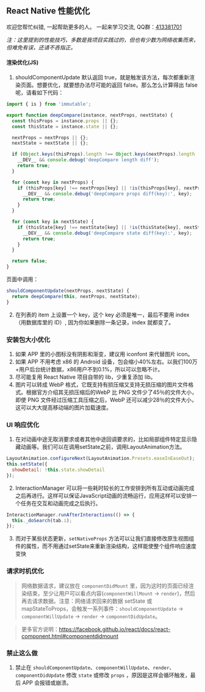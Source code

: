 ## React Native 性能优化

欢迎您帮忙纠错, 一起帮助更多的人。 一起来学习交流, QQ群：[413381701](http://shang.qq.com/wpa/qunwpa?idkey=3b9474dacbf35e4a9659e89399758406e510e5b8a3f81109f7d07efaadc6056d)

_注：这里提到的性能技巧，多数是我项目实践过的，但也有少数为网络收集而来，但难免有误，还请不吝指正。_

#### 渲染优化(JS)
1. shouldComponentUpdate 默认返回 true，就是触发该方法，每次都重新渲染页面。想要优化，就要想办法尽可能的返回 false。那么怎么计算得出 false 呢，请看如下代码：
```js
import { is } from 'immutable';

export function deepCompare(instance, nextProps, nextState) {
  const thisProps = instance.props || {};
  const thisState = instance.state || {};

  nextProps = nextProps || {};
  nextState = nextState || {};

  if (Object.keys(thisProps).length !== Object.keys(nextProps).length || Object.keys(thisState).length !== Object.keys(nextState).length) {
    __DEV__ && console.debug('deepCompare length diff');
    return true;
  }

  for (const key in nextProps) {
    if (thisProps[key] !== nextProps[key] || !is(thisProps[key], nextProps[key])) {
      __DEV__ && console.debug('deepCompare props diff(key):', key);
      return true;
    }
  }

  for (const key in nextState) {
    if (thisState[key] !== nextState[key] || !is(thisState[key], nextState[key])) {
      __DEV__ && console.debug('deepCompare state diff(key):', key);
      return true;
    }
  }

  return false;
}
```
页面中调用：
```js
shouldComponentUpdate(nextProps, nextState) {
  return deepCompare(this, nextProps, nextState);
}
```

2. 在列表的 item 上设置一个 key，这个 key 必须是唯一，最后不要用 index（用数据库里的 ID）, 因为你如果删除一条记录，index 就都变了。

### 安装包大小优化
1. 如果 APP 里的小图标没有阴影和渐变，建议用 iconfont 来代替图片 icon。
2. 如果 APP 不用考虑 x86 的 Android 设备，包会缩小40%左右。以我们100万+用户后台统计数据，x86用户不到0.1%，所以可以忽略不计。 
3. 尽可能复用 React Native 项目自带的 lib，少重复添加 lib。
4. 图片可以转成 WebP 格式，它既支持有损压缩又支持无损压缩的图片文件格式。根据官方介绍其无损压缩后的WebP 比 PNG 文件少了45％的文件大小，即使 PNG 文件经过压缩工具压缩之后，WebP 还可以减少28％的文件大小，这可以大大提高移动端的图片加载速度。

### UI 响应优化
1. 在对动画中途无取消要求或者其他中途回调要求的，比如局部组件特定显示隐藏动画等。我们可以在调用setState之前，调用LayoutAnimation方法。
```js
LayoutAnimation.configureNext(LayoutAnimation.Presets.easeInEaseOut);
this.setState({
  showDetail: !this.state.showDetail
});
```

2. InteractionManager 可以将一些耗时较长的工作安排到所有互动或动画完成之后再进行。这样可以保证JavaScript动画的流畅运行，应用这样可以安排一个任务在交互和动画完成之后执行。
```js
InteractionManager.runAfterInteractions(() => {
  this._doSearch(tab.i);
});
```

3. 而对于某些状态更新，`setNativeProps` 方法可以让我们直接修改原生视图组件的属性，而不用通过setState来重新渲染结构，这样能使整个组件响应速度变快

### 请求时机优化
>网络数据请求，建议放在 `componentDidMount` 里，因为这时的页面已经渲染结束，至少让用户可以看点内容(`componentWillMount` -> `render`)，然后再去请求数据。注意：网络请求回来的数据 setState 或 mapStateToProps，会触发一系列事件：`shouldComponentUpdate` -> `componentWillUpdate` -> `render` -> `componentDidUpdate`。

>更多官方说明：https://facebook.github.io/react/docs/react-component.html#componentdidmount

### 禁止这么做
1. 禁止在 `shouldComponentUpdate`、`componentWillUpdate`、`render`、`componentDidUpdate` 修改 `state` 或修改 `props` ，原因是这样会循环触发，最后 APP 会报错或崩溃。
 